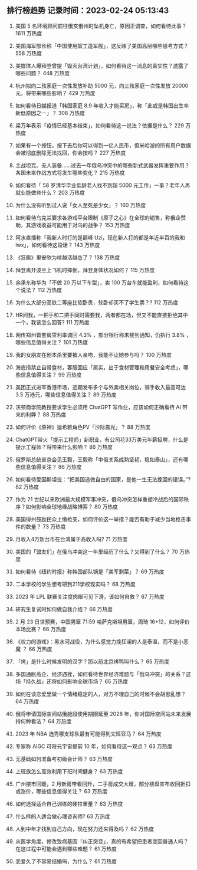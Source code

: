 
## 排行榜趋势 记录时间：2023-02-24 05:13:43
  
  1. 美国 5 名环境顾问前往俄亥俄州时坠机身亡，原因正调查，如何看待此事？ 1611 万热度
    
  2. 美国海军部长称「中国使用奴工造军舰」，这反映了美国高层哪些思考方式？ 558 万热度
    
  3. 美媒体人爆拜登曾提「毁灭台湾计划」，如何看待这一消息的真实性？透露了哪些问题？ 448 万热度
    
  4. 杭州拟向二孩家庭一次性发放补助 5000 元，向三孩家庭一次性发放 20000 元，将带来哪些影响？ 429 万热度
    
  5. 如何看待日媒报道「韩国家庭 8.9 年收入才能买房」，称「此或是韩国出生率新低原因之一」？ 308 万热度
    
  6. 梁万年表示「疫情已经基本结束」，如何看待这一说法？依据是什么？ 229 万热度
    
  7. 如果有一个按钮，按下去后你可以得到一亿人民币，但米哈游的所有用户数据会被彻底删除无法找回，你会按吗？ 227 万热度
    
  8. 主战坦克、无人装备……过去一年俄乌冲突中的哪些新式武器发挥重要作用？各国未来作战方式将发生哪些变化？ 215 万热度
    
  9. 如何看待「 58 岁清华毕业低龄老人找不到超 5000 元工作」一事？老年人再就业能做些什么？ 203 万热度
    
  10. 为什么没有听到过人说「女人至死是少女」？ 160 万热度
    
  11. 如何看待乌克兰要求各游戏平台限制《原子之心》在全球的销售，称俄企赞助，其游戏收益可能用于对乌的战争？ 153 万热度
    
  12. 阿水直播称「我新人时打的是巅峰 Uzi，现在新人打的都是年近半百的我和 lwx」，如何看待这段话？ 143 万热度
    
  13. 《狂飙》里安欣为啥越活越怂了？ 138 万热度
    
  14. 拜登离开波兰上飞机时摔倒，拜登身体状况如何？ 115 万热度
    
  15. 余承东称华为「不做 20 万以下车型」，卖 100 万台车就能盈利，如何看待这个说法？ 112 万热度
    
  16. 为什么大部分高铁二等座比软卧贵，软卧却买不了学生票？? 112 万热度
    
  17. HR问我，一把手和二把手同时需要我，两者都在场，但又不能直接拒绝其中一个，我该怎么回答? 111 万热度
    
  18. 网传郑州首套房贷利率调回 4.3% ，部分银行称未接到通知，仍执行 3.8% ，哪些信息值得关注？ 101 万热度
    
  19. 我的女朋友在剧本杀里要被人亲吻，我能不让她参与吗？ 100 万热度
    
  20. 海底捞禁止自带食材，客服回应「属实，出于食材管理和用餐安全考虑」，哪些信息值得关注？ 99 万热度
    
  21. 美团正式进军香港市场，近期发布多个与外卖相关岗位，骑手收入最高可达 3.5 万港元，哪些信息值得关注？ 89 万热度
    
  22. 沃顿商学院教授要求学生必须用 ChatGPT 写作业，应该如何正确看待 AI 带来的利弊？ 88 万热度
    
  23. 如何评价《原神》迪希雅角色PV「沙际晨光」？ 88 万热度
    
  24. ChatGPT带火「提示工程师」新职业，有公司花33万美元年薪招聘，什么是提示工程师？将带来什么影响？ 86 万热度
    
  25. 俄罗斯总统普京会见王毅，王毅称「中俄关系成熟坚韧，稳如泰山」，还有哪些信息值得关注？ 86 万热度
    
  26. 如何看待爱因斯坦说：“把美国选做自由的国家，是他一生无法挽回的错误。”? 82 万热度
    
  27. 作为 21 世纪以来欧洲最大规模军事冲突，俄乌冲突怎样重塑冷战后的国际秩序？如何影响全球地缘战略博弈？ 80 万热度
    
  28. 美国得州鼓励民众上缴枪支，如何评价这一举措？能否有助于减少当地枪击事件的数量？ 73 万热度
    
  29. 月收入4万新台币在台湾属于高收入吗? 71 万热度
    
  30. 美国的「盟友们」在俄乌冲突这一年里经历了什么？又得到了什么？ 70 万热度
    
  31. 如何看待《纽约时报》称韩国部队锅是「美军剩菜」？ 69 万热度
    
  32. 二本学校的学生想考研到211学校现实吗？ 68 万热度
    
  33. 2023 年 LPL 联赛关注度肉眼可见下滑，该如何自救？ 67 万热度
    
  34. 研究生复试时如何做自我介绍？ 66 万热度
    
  35. 2 月 23 日世预赛，中国男篮 71:59 哈萨克斯坦男篮，周琦 16+12，如何评价本场比赛？ 66 万热度
    
  36. 《权力的游戏》：黑水河战役，为什么感觉力挽狂澜的人是泰温，而不是小恶魔 ？ 66 万热度
    
  37. 「烤」是什么时候发明的汉字？那以前北京烤鸭叫什么？ 65 万热度
    
  38. 多国通胀高企、经济遇挫，如何看待世界经济难题与「俄乌冲突」的关系？这场「持久战」还将如何影响全球市场？ 65 万热度
    
  39. 如何在谈恋爱里做一个情绪稳定的人，对方不理自己的时候不会胡思乱想？ 64 万热度
    
  40. 俄将申请国际空间站俄舱段使用期限延至 2028 年，你对国际空间站未来发展持何种看法？ 64 万热度
    
  41. 2023 年 NBA 选秀哪支球队最有可能得到文班亚马？ 64 万热度
    
  42. 专家称 AIGC 可将元宇宙提前 10 年，如何看待这一观点？ 63 万热度
    
  43. 无基础如何准备考初级会计师？ 63 万热度
    
  44. 上班族怎么高效利用下班时间健身？ 63 万热度
    
  45. 广州楼市回暖，2 月新房带看回升，二手房成交大增，部分楼盘宣布收回折扣或涨价，哪些信息值得关注？ 63 万热度
    
  46. 如何选择适合自己训练的硬拉重量？ 63 万热度
    
  47. 什么样的人适合做心理咨询师? 63 万热度
    
  48. 人到中年才找到自己方向，现在努力还来得及吗？ 62 万热度
    
  49. 从医学角度，修改致病基因「纠正突变」，真的有希望把患者变回普通人吗？在这过程中可能会遇到哪些难题？ 61 万热度
    
  50. 恋爱久了不容易结婚吗，为什么？ 61 万热度
    